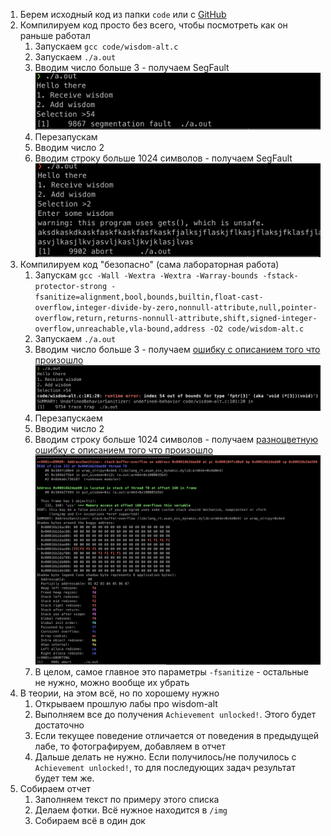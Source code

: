 1. Берем исходный код из папки `code` или с [GitHub](https://github.com/KarenWest/softwareSecurity/blob/master/wisdom-alt.c)
2. Компилируем код просто без всего, чтобы посмотреть как он раньше работал
   1. Запускаем `gcc code/wisdom-alt.c`
   2. Запускаем `./a.out`
   3. Вводим число больше 3 - получаем SegFault ![img1](./img/undefined-behavior-segfault.png)
   4. Перезапускам
   5. Вводим число 2
   6. Вводим строку больше 1024 символов - получаем SegFault ![img2](./img/address-segfault.png)
3. Компилируем код "безопасно" (сама лабораторная работа)
   1. Запускам `gcc -Wall -Wextra -Wextra -Warray-bounds -fstack-protector-strong -fsanitize=alignment,bool,bounds,builtin,float-cast-overflow,integer-divide-by-zero,nonnull-attribute,null,pointer-overflow,return,returns-nonnull-attribute,shift,signed-integer-overflow,unreachable,vla-bound,address -O2 code/wisdom-alt.c`
   2. Запускаем `./a.out`
   3. Вводим число больше 3 - получаем [ошибку с описанием того что произошло](./output/undefined-behavior-sanitizer.log) ![img3](./img/undefined-behavior-sanitizer.png)
   4. Перезапускаем 
   5. Вводим число 2
   6. Вводим строку больше 1024 символов - получаем [разноцветную ошибку с описанием того что произошло](./output/address-sanitizer.log) ![img4](./img/address-sanitizer.png)
   7. В целом, самое главное это параметры `-fsanitize` - остальные не нужно, можно вообще их убрать
4. В теории, на этом всё, но по хорошему нужно
   1. Открываем прошлую лабы про wisdom-alt
   2. Выполняем все до получения `Achievement unlocked!`. Этого будет достаточно
   3. Если текущее поведение отличается от поведения в предыдущей лабе, то фотографируем, добавляем в отчет
   4. Дальше делать не нужно. Если получилось/не получилось с `Achievement unlocked!`, то для последующих задач результат будет тем же.
5. Собираем отчет
   1. Заполняем текст по примеру этого списка
   2. Делаем фотки. Всё нужное находится в `/img`
   3. Собираем всё в один док 